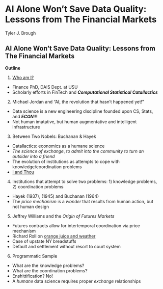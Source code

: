 # AI Alone Won’t Save Data Quality: Lessons from The Financial Markets
Tyler J. Brough

## AI Alone Won’t Save Data Quality: Lessons from The Financial Markets

**Outline**

1.  [Who am I?](https://github.com/broughtj)

- Finance PhD, DAIS Dept. at USU
- Scholarly efforts in FinTech and ***Computational Statistical
  Catallactics***

2.  Michael Jordan and “AI, the revolution that hasn’t happened yet!”

- Data science is a new engineering discipline founded upon CS, Stats,
  and ***ECON***!!!
- Not human imatative, but human augmentative and intelligent
  infrastructure

3.  Between Two Nobels: Buchanan & Hayek

- Catallactics: economics as a humane science
- *The science of exchange*, *to admit into the community* *to turn an
  outsider into a friend*
- The evolution of institutions as attempts to cope with
  knowledge/coordination problems
- [I and
  Thou](https://link.springer.com/article/10.1007/s11127-023-01047-y)

4.  Institutions that attempt to solve two problems: 1) knowledge
    problems, 2) coordination problems

- Hayek (1937), (1945) and Buchanan (1964)
- The *price mechanism* is a *wonder* that results from human action,
  but not human design

5.  Jeffrey Williams and the *Origin of Futures Markets*

- Futures contracts allow for intertemporal coordination via price
  mechanism
- Richard Roll on [orange juice and
  weather](https://www.jstor.org/stable/549?seq=1)
- Case of upstate NY breadstuffs
- Default and settlement without resort to court system

6.  Programmatic Sample

- What are the knowledge problems?
- What are the coordination problems?
- Enshittification? No!
- A *humane* data science requires proper *exchange* relationships
